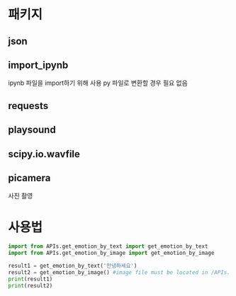 # 패키지
## json 

## import_ipynb
ipynb 파일을 import하기 위해 사용
py 파일로 변환할 경우 필요 없음

## requests

## playsound

## scipy.io.wavfile


## picamera 
 사진 촬영

# 사용법
```python
import from APIs.get_emotion_by_text import get_emotion_by_text
import from APIs.get_emotion_by_image import get_emotion_by_image

result1 = get_emotion_by_text('안녕하세요')
result2 = get_emotion_by_image() #image file must be located in /APIs.
print(result1)
print(result2)
```
